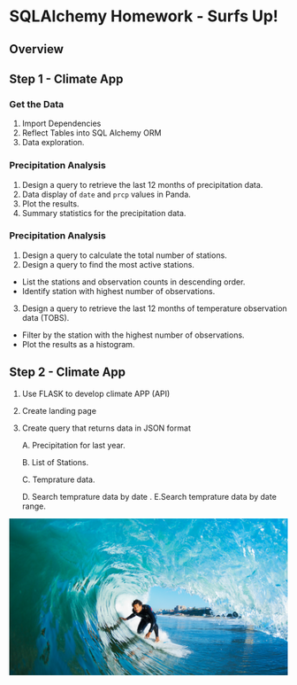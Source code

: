 # SQLAlchemy Homework - Surfs Up!

## Overview
## Step 1 - Climate App
### Get the Data
1. Import Dependencies
2. Reflect Tables into SQL Alchemy ORM
3. Data exploration.

### Precipitation Analysis
1.  Design a query to retrieve the last 12 months of precipitation data.
2.  Data display of  `date` and `prcp` values in Panda.
3.  Plot the results.
4.  Summary statistics for the precipitation data.

### Precipitation Analysis
1. Design a query to calculate the total number of stations.
2. Design a query to find the most active stations.
  * List the stations and observation counts in descending order.
  * Identify station with highest number of observations.
3. Design a query to retrieve the last 12 months of temperature observation data (TOBS).
  * Filter by the station with the highest number of observations.
  * Plot the results as a histogram.

## Step 2 - Climate App
1. Use FLASK to develop climate APP (API)
2. Create landing page
3. Create query that returns data in JSON format

    A. Precipitation for last year.
    
    B. List of Stations.
    
    C. Temprature data.
    
    D. Search temprature data by date
    .
    E.Search temprature data by date range.
    

![surfs-up.png](Images/surfs-up.png)

